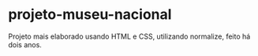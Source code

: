 # projeto-museu-nacional
Projeto mais elaborado usando HTML e CSS, utilizando normalize, feito há dois anos.
